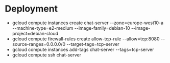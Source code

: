 # Deployment

- gcloud compute instances create chat-server --zone=europe-west10-a --machine-type=e2-medium --image-family=debian-10 --image-project=debian-cloud
- gcloud compute firewall-rules create allow-tcp-rule --allow=tcp:8080 --source-ranges=0.0.0.0/0 --target-tags=tcp-server
- gcloud compute instances add-tags chat-server --tags=tcp-server
- gcloud compute ssh chat-server


